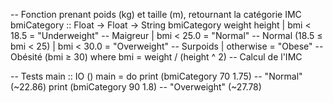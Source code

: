 -- Fonction prenant poids (kg) et taille (m), retournant la catégorie IMC
bmiCategory :: Float -> Float -> String
bmiCategory weight height
    | bmi < 18.5          = "Underweight"  -- Maigreur
    | bmi < 25.0          = "Normal"       -- Normal (18.5 ≤ bmi < 25)
    | bmi < 30.0          = "Overweight"   -- Surpoids
    | otherwise           = "Obese"        -- Obésité (bmi ≥ 30)
  where
    bmi = weight / (height ^ 2)  -- Calcul de l'IMC

-- Tests
main :: IO ()
main = do
    print (bmiCategory 70 1.75)  -- "Normal" (~22.86)
    print (bmiCategory 90 1.8)   -- "Overweight" (~27.78)
